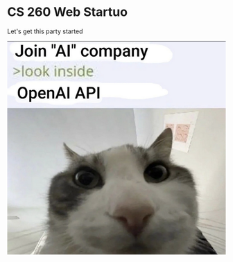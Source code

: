 # CS 260 Web Startuo
Let's get this party started
<p align="center">
  <img src="https://github.com/ethan-mcq/startup/blob/main/ref_images/cat.png" alt="Chatcat width="50"/>
</p>
